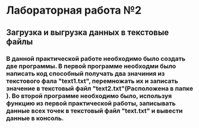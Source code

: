 # Лабораторная работа №2
## Загрузка и выгрузка данных в текстовые файлы   
### В данной практической работе необходимо было создать две программы. В первой программе необходми было написать код способный получать два значиния из текстового фала "text1.txt", перемножать их и записать значение в текстовый файл "text2.txt"(Расположена в папке ). Во второй программе необходимо было, используя функцию из первой практической работы, записывать данные всех точек в текстовый файл "text.txt" и вывести данные в консоль. 
